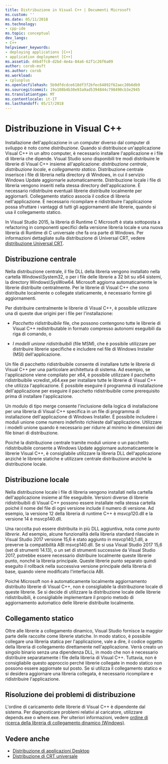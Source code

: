 ```yaml
---
title: Distribuzione in Visual C++ | Documenti Microsoft
ms.custom: ''
ms.date: 05/11/2018
ms.technology:
- cpp-ide
ms.topic: conceptual
dev_langs:
- C++
helpviewer_keywords:
- deploying applications [C++]
- application deployment [C++]
ms.assetid: d4b4ffc0-d2bd-4e4a-84a6-62f1c26f6a09
author: corob-msft
ms.author: corob
ms.workload:
- cplusplus
ms.openlocfilehash: 5b9dfdcdce618df3f2bfec64892f62aec20b6db9
ms.sourcegitcommit: 19a108b4b30e93a9ad5394844c798490cb3e2945
ms.translationtype: MT
ms.contentlocale: it-IT
ms.lasthandoff: 05/17/2018
---
```

# <a name="deployment-in-visual-c"></a>Distribuzione in Visual C++

Installazione dell'applicazione in un computer diverso dal computer di sviluppo è noto come *distribuzione*. Quando si distribuisce un'applicazione Visual C++ in un altro computer, è necessario installare l'applicazione e i file di libreria che dipende. Visual Studio sono disponibili tre modi distribuire le librerie di Visual C++ insieme all'applicazione: *distribuzione centrale*, *distribuzione locale*, e *collegamento statico*. Distribuzione centrale inserisce i file di libreria nella directory di Windows, in cui il servizio Windows Update aggiornarle automaticamente. Distribuzione locale i file di libreria vengono inseriti nella stessa directory dell'applicazione. È necessario ridistribuire eventuali librerie distribuite localmente per aggiornarli. Collegamento statico associa il codice di libreria nell'applicazione. È necessario ricompilare e ridistribuire l'applicazione possa sfruttare i vantaggi di tutti gli aggiornamenti alle librerie, quando si usa il collegamento statico.

In Visual Studio 2015, la libreria di Runtime C Microsoft è stata sottoposta a refactoring in componenti specifici della versione libreria locale e una nuova libreria di Runtime di C universale che fa ora parte di Windows. Per informazioni dettagliate sulla distribuzione di Universal CRT, vedere [distribuzione Universal CRT](universal-crt-deployment.md).

## <a name="central-deployment"></a>Distribuzione centrale

Nella distribuzione centrale, il file DLL della libreria vengono installato nella cartella Windows\System32, o per i file delle librerie a 32 bit su x64 sistemi, la directory Windows\SysWow64. Microsoft aggiorna automaticamente le librerie distribuite centralmente. Per le librerie di Visual C++ che sono distribuite localmente o collegate staticamente, è necessario fornire gli aggiornamenti.

Per distribuire centralmente le librerie di Visual C++, è possibile utilizzare una di queste due origini per i file per l'installazione:

- *Pacchetto ridistribuibile* file, che possono contengono tutte le librerie di Visual C++ redistributable in formato compresso autonomi eseguibili da riga di comando, o

- *I modelli unione ridistribuibili* (file MSM), che è possibile utilizzare per distribuire librerie specifiche e includere nel file di Windows Installer (MSI) dell'applicazione.

Un file di pacchetto ridistribuibile consente di installare tutte le librerie di Visual C++ per una particolare architettura di sistema. Ad esempio, se l'applicazione viene compilato per x64, è possibile utilizzare il pacchetto ridistribuibile vcredist_x64.exe per installare tutte le librerie di Visual C++ che utilizza l'applicazione. È possibile eseguire il programma di installazione dell'applicazione per eseguire il pacchetto ridistribuibile come prerequisito prima di installare l'applicazione.

Un modulo di tipo merge consente l'inclusione della logica di installazione per una libreria di Visual C++ specifica in un file di programma di installazione dell'applicazione di Windows Installer. È possibile includere i moduli unione come numero indefinito richieste dall'applicazione. Utilizzare i modelli unione quando è necessario per ridurre al minimo le dimensioni dei file binari di distribuzione.

Poiché la distribuzione centrale tramite moduli unione o un pacchetto ridistribuibile consente a Windows Update aggiornare automaticamente le librerie Visual C++, è consigliabile utilizzare la libreria DLL dell'applicazione anziché le librerie statiche e utilizzare centrale distribuzione anziché la distribuzione locale.

## <a name="local-deployment"></a>Distribuzione locale

Nella distribuzione locale i file di libreria vengono installati nella cartella dell'applicazione insieme al file eseguibile. Versioni diverse di librerie ridistribuibili di Visual C++ possono essere installate nella stessa cartella poiché il nome del file di ogni versione include il numero di versione. Ad esempio, la versione 12 della libreria di runtime C++ è msvcp120.dll e la versione 14 è msvcp140.dll.

Una raccolta può essere distribuita in più DLL aggiuntiva, nota come *punto librerie*. Ad esempio, alcune funzionalità della libreria standard rilasciate in Visual Studio 2017 versione 15,6 è stato aggiunto in msvcp140_1.dll, a preverve la compatibilità ABI msvcp140.dll. Se si usa Visual Studio 2017 15,6 (set di strumenti 14.13), o un set di strumenti successive da Visual Studio 2017, potrebbe essere necessario distribuire localmente queste librerie punto, nonché la libreria principale. Queste librerie punto separato quindi eseguito il rollback nella successiva versione principale della libreria di base, quando viene modificato l'interfaccia ABI.

Poiché Microsoft non è automaticamente localmente aggiornamento distribuito librerie di Visual C++, non è consigliabile la distribuzione locale di queste librerie. Se si decide di utilizzare la distribuzione locale delle librerie ridistribuibili, è consigliabile implementare il proprio metodo di aggiornamento automatico delle librerie distribuite localmente.

## <a name="static-linking"></a>Collegamento statico

Oltre alle librerie a collegamento dinamico, Visual Studio fornisce la maggior parte delle raccolte come librerie statiche. In modo statico, è possibile collegare una libreria statica per l'applicazione, vale a dire, il codice oggetto della libreria di collegamento direttamente nell'applicazione. Verrà creato un singolo binario senza una dipendenza DLL, in modo che non è necessario distribuire separatamente i file della libreria di Visual C++. Tuttavia, non è consigliabile questo approccio perché librerie collegate in modo statico non possono essere aggiornate sul posto. Se si utilizza il collegamento statico e si desidera aggiornare una libreria collegata, è necessario ricompilare e ridistribuire l'applicazione.

## <a name="troubleshooting-deployment-issues"></a>Risoluzione dei problemi di distribuzione

L'ordine di caricamento delle librerie di Visual C++ è dipendente dal sistema. Per diagnosticare problemi relativi al caricatore, utilizzare depends.exe o where.exe. Per ulteriori informazioni, vedere [ordine di ricerca della libreria di collegamento dinamico (Windows)](http://msdn.microsoft.com/library/windows/desktop/ms682586.aspx).

## <a name="see-also"></a>Vedere anche

- [Distribuzione di applicazioni Desktop](../ide/deploying-native-desktop-applications-visual-cpp.md)
- [Distribuzione di CRT universale](universal-crt-deployment.md)
